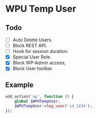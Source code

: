 # WPU Temp User

## Todo

- [ ] Auto Delete Users.
- [ ] Block REST API.
- [ ] Hook for session duration.
- [x] Special User Role.
- [x] Block WP-Admin access,
- [x] Block User toolbar.

## Example

```php
add_action('wp', function () {
    global $WPUTempUser;
    $WPUTempUser->log_user('id_1234');
});
```

